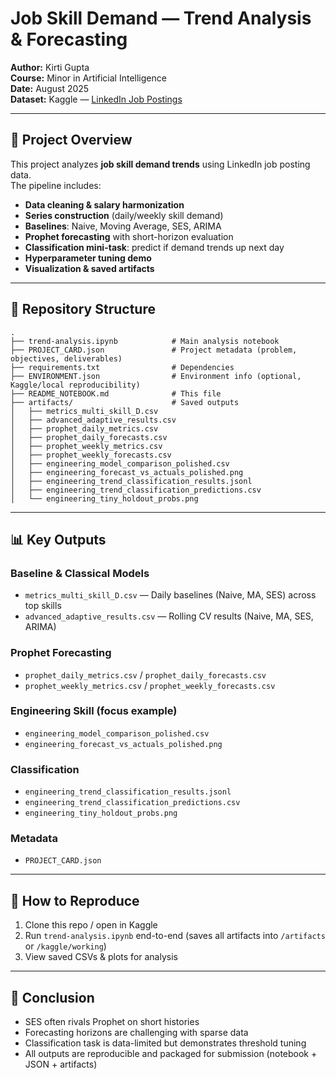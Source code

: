 # Job Skill Demand — Trend Analysis & Forecasting  

**Author:** Kirti Gupta  
**Course:** Minor in Artificial Intelligence  
**Date:** August 2025  
**Dataset:** Kaggle — [LinkedIn Job Postings](https://www.kaggle.com/datasets/asaniczka/linkedin-job-postings)  

---

## 📌 Project Overview  
This project analyzes **job skill demand trends** using LinkedIn job posting data.  
The pipeline includes:  

- **Data cleaning & salary harmonization**  
- **Series construction** (daily/weekly skill demand)  
- **Baselines**: Naive, Moving Average, SES, ARIMA  
- **Prophet forecasting** with short-horizon evaluation  
- **Classification mini-task**: predict if demand trends up next day  
- **Hyperparameter tuning demo**  
- **Visualization & saved artifacts**  

---

## 📂 Repository Structure  

```
.
├── trend-analysis.ipynb            # Main analysis notebook
├── PROJECT_CARD.json               # Project metadata (problem, objectives, deliverables)
├── requirements.txt                # Dependencies
├── ENVIRONMENT.json                # Environment info (optional, Kaggle/local reproducibility)
├── README_NOTEBOOK.md              # This file
├── artifacts/                      # Saved outputs
│   ├── metrics_multi_skill_D.csv
│   ├── advanced_adaptive_results.csv
│   ├── prophet_daily_metrics.csv
│   ├── prophet_daily_forecasts.csv
│   ├── prophet_weekly_metrics.csv
│   ├── prophet_weekly_forecasts.csv
│   ├── engineering_model_comparison_polished.csv
│   ├── engineering_forecast_vs_actuals_polished.png
│   ├── engineering_trend_classification_results.jsonl
│   ├── engineering_trend_classification_predictions.csv
│   └── engineering_tiny_holdout_probs.png
```

---

## 📊 Key Outputs  

### Baseline & Classical Models  
- `metrics_multi_skill_D.csv` — Daily baselines (Naive, MA, SES) across top skills  
- `advanced_adaptive_results.csv` — Rolling CV results (Naive, MA, SES, ARIMA)  

### Prophet Forecasting  
- `prophet_daily_metrics.csv` / `prophet_daily_forecasts.csv`  
- `prophet_weekly_metrics.csv` / `prophet_weekly_forecasts.csv`  

### Engineering Skill (focus example)  
- `engineering_model_comparison_polished.csv`  
- `engineering_forecast_vs_actuals_polished.png`  

### Classification  
- `engineering_trend_classification_results.jsonl`  
- `engineering_trend_classification_predictions.csv`  
- `engineering_tiny_holdout_probs.png`  

### Metadata  
- `PROJECT_CARD.json`  

---

## 📝 How to Reproduce  

1. Clone this repo / open in Kaggle  
2. Run `trend-analysis.ipynb` end-to-end (saves all artifacts into `/artifacts` or `/kaggle/working`)  
3. View saved CSVs & plots for analysis  

---

## 🎯 Conclusion  
- SES often rivals Prophet on short histories  
- Forecasting horizons are challenging with sparse data  
- Classification task is data-limited but demonstrates threshold tuning  
- All outputs are reproducible and packaged for submission (notebook + JSON + artifacts)  
